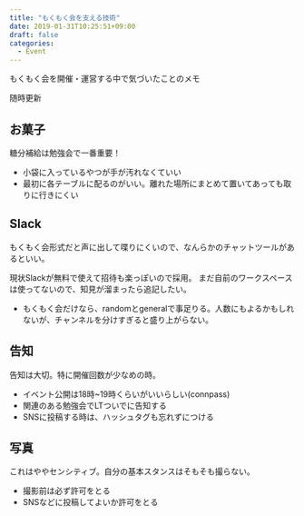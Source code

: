 ```yaml
---
title: "もくもく会を支える技術"
date: 2019-01-31T10:25:51+09:00
draft: false
categories:
  - Event
---
```


もくもく会を開催・運営する中で気づいたことのメモ

随時更新

<!--more-->

## お菓子

糖分補給は勉強会で一番重要！

- 小袋に入っているやつが手が汚れなくていい
- 最初に各テーブルに配るのがいい。離れた場所にまとめて置いてあっても取りに行きにくい

## Slack

もくもく会形式だと声に出して喋りにくいので、なんらかのチャットツールがあるといい。

現状Slackが無料で使えて招待も楽っぽいので採用。
まだ自前のワークスペースは使ってないので、知見が溜まったら追記したい。

- もくもく会だけなら、randomとgeneralで事足りる。人数にもよるかもしれないが、チャンネルを分けすぎると盛り上がらない。


## 告知

告知は大切。特に開催回数が少なめの時。

- イベント公開は18時~19時くらいがいいらしい(connpass)
- 関連のある勉強会でLTついでに告知する
- SNSに投稿する時は、ハッシュタグも忘れずにつける

## 写真

これはややセンシティブ。自分の基本スタンスはそもそも撮らない。

- 撮影前は必ず許可をとる
- SNSなどに投稿してよいか許可をとる